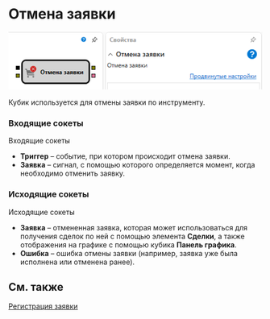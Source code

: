 # Отмена заявки

![Designer Cancellations 00](../../../../../../images/designer_cancellations_00.png)

Кубик используется для отмены заявки по инструменту.

### Входящие сокеты

Входящие сокеты

- **Триггер** – событие, при котором происходит отмена заявки.
- **Заявка** – сигнал, с помощью которого определяется момент, когда необходимо отменить заявку.

### Исходящие сокеты

Исходящие сокеты

- **Заявка** – отмененная заявка, которая может использоваться для получения сделок по ней с помощью элемента **Сделки**, а также отображения на графике с помощью кубика **Панель графика**.
- **Ошибка** – ошибка отмены заявки (например, заявка уже была исполнена или отменена ранее).

## См. также

[Регистрация заявки](register_order.md)
